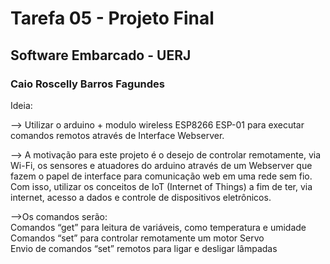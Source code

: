 # Tarefa 05 - Projeto Final 
## Software Embarcado - UERJ 
### Caio Roscelly Barros Fagundes


Ideia:

--> Utilizar o arduino + modulo wireless ESP8266 ESP-01 para executar comandos remotos através de Interface Webserver. 

--> A motivação para este projeto é o desejo de controlar remotamente, via Wi-Fi,  os sensores e atuadores do arduino através de um Webserver que fazem o papel de interface para comunicação web em uma rede sem fio. Com isso, utilizar os conceitos de IoT (Internet of Things) a fim de ter, via internet, acesso a dados e controle de dispositivos eletrônicos.


-->Os comandos serão:\
Comandos “get” para leitura de variáveis, como temperatura e umidade\
Comandos “set” para controlar remotamente um motor Servo\
Envio de comandos “set” remotos para ligar e desligar lâmpadas


